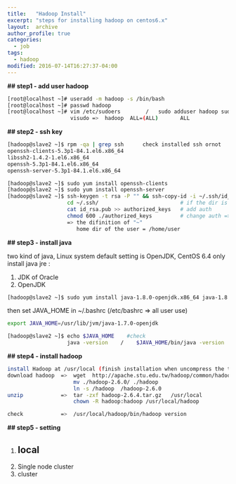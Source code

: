 ```yaml
---
title:   "Hadoop Install"
excerpt: "steps for installing hadoop on centos6.x"
layout:  archive
author_profile: true
categories: 
  - job
tags:
  - hadoop
modified: 2016-07-14T16:27:37-04:00
---
```


__## step1  - add user hadoop__    

```bash
[root@localhost ~]# useradd -m hadoop -s /bin/bash    
[root@localhost ~]# passwd hadoop   
[root@localhost ~]# vim /etc/sudoers        /   sudo adduser hadoop sudo         
                    visudo =>  hadoop  ALL=(ALL)       ALL 
```

__## step2  -  ssh key__     

```bash
[hadoop@slave2 ~]$ rpm -qa | grep ssh      check installed ssh ornot
openssh-clients-5.3p1-84.1.el6.x86_64
libssh2-1.4.2-1.el6.x86_64
openssh-5.3p1-84.1.el6.x86_64
openssh-server-5.3p1-84.1.el6.x86_64

[hadoop@slave2 ~]$ sudo yum install openssh-clients
[hadoop@slave2 ~]$ sudo yum install openssh-server
[hadoop@slave2 ~]$ ssh-keygen -t rsa -P "" && ssh-copy-id -i ~/.ssh/id_rsa.pub hadoop@xx.xx.xx.xx
                   cd ~/.ssh/                          # if the dir is not exist，do ssh localhost first
                   cat id_rsa.pub >> authorized_keys   # add auth
                   chmod 600 ./authorized_keys         # change auth => if the auth is wrong, still can't access even with a key     
                   => the difinition of "~"
                      home dir of the user = /home/user 
``` 

__## step3 - install java__    

two kind of java, Linux system default setting is OpenJDK, CentOS 6.4 only install java jre  :    
  1. JDK of Oracle    
  2. OpenJDK    

```bash
[hadoop@slave2 ~]$ sudo yum install java-1.8.0-openjdk.x86_64 java-1.8.0-openjdk-devel.x86_64
```

then set JAVA_HOME in ~/.bashrc (/etc/bashrc => all user use)

```bash
export JAVA_HOME=/usr/lib/jvm/java-1.7.0-openjdk

[hadoop@slave2 ~]$ echo $JAVA_HOME    #check   
                   java -version    /    $JAVA_HOME/bin/java -version
```

__## step4 - install hadoop__    

```bash
install Hadoop at /usr/local (finish installation when uncompress the tar of hadoop)
download hadoop  =>  wget  http://apache.stu.edu.tw/hadoop/common/hadoop-2.6.4/hadoop-2.6.4.tar.gz
                     mv ./hadoop-2.6.0/ ./hadoop
                     ln -s /hadoop  /hadoop-2.6.0
unzip            =>  tar -zxf hadoop-2.6.4.tar.gz   /usr/local
                     chown -R hadoop:hadoop /usr/local/hadoop 

check            =>  /usr/local/hadoop/bin/hadoop version
```

__## step5 - setting__   
1. local    
   ---
2. Single node cluster    
3. cluster    
